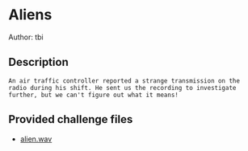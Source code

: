 # Aliens
Author: tbi
## Description
```
An air traffic controller reported a strange transmission on the 
radio during his shift. He sent us the recording to investigate 
further, but we can't figure out what it means!

```
## Provided challenge files
* [alien.wav](alien.wav)
